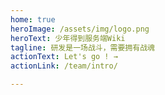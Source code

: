 ```yaml
---
home: true
heroImage: /assets/img/logo.png
heroText: 少年得到服务端Wiki
tagline: 研发是一场战斗，需要拥有战魂
actionText: Let's go ! →
actionLink: /team/intro/

---
```

